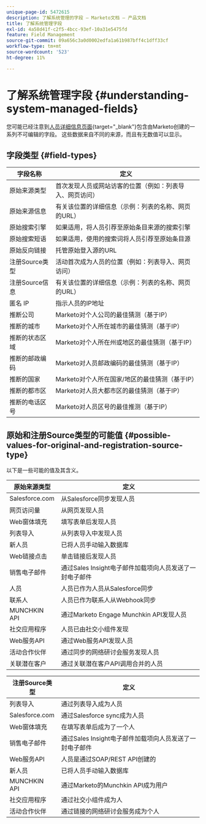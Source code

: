 ```yaml
---
unique-page-id: 5472615
description: 了解系统管理的字段 — Marketo文档 — 产品文档
title: 了解系统管理字段
exl-id: 4a58d41f-c2f5-4bcc-93ef-10a31e5475fd
feature: Field Management
source-git-commit: 09a656c3a0d0002edfa1a61b987bff4c1dff33cf
workflow-type: tm+mt
source-wordcount: '523'
ht-degree: 11%

---
```


# 了解系统管理字段 {#understanding-system-managed-fields}

您可能已经注意到[人员详细信息页面](/help/marketo/product-docs/core-marketo-concepts/smart-lists-and-static-lists/managing-people-in-smart-lists/using-the-person-detail-page.md){target="_blank"}包含由Marketo创建的一系列不可编辑的字段。 这些数据来自不同的来源，而且有无数值可以显示。

## 字段类型 {#field-types}

<table><thead>
  <tr>
    <th>字段名称</th>
    <th>定义</th>
  </tr></thead>
<tbody>
  <tr>
    <td>原始来源类型</td>
    <td>首次发现人员或网站访客的位置（例如：列表导入、网页访问）</td>
  </tr>
  <tr>
    <td>原始来源信息</td>
    <td>有关该位置的详细信息（示例：列表的名称、网页的URL）</td>
  </tr>
  <tr>
    <td>原始搜索引擎</td>
    <td>如果适用，将人员引荐至原始条目来源的搜索引擎</td>
  </tr>
  <tr>
    <td>原始搜索短语</td>
    <td>如果适用，使用的搜索词将人员引荐至原始条目源</td>
  </tr>
  <tr>
    <td>原始反向链接</td>
    <td>托管原始登入源的URL</td>
  </tr>
  <tr>
    <td>注册Source类型</td>
    <td>活动首次成为人员的位置（例如：列表导入、网页访问）</td>
  </tr>
  <tr>
    <td>注册Source信息</td>
    <td>有关该位置的详细信息（示例：列表的名称、网页的URL）</td>
  </tr>
  <tr>
    <td>匿名 IP</td>
    <td>指示人员的IP地址</td>
  </tr>
  <tr>
    <td>推断公司</td>
    <td>Marketo对个人公司的最佳猜测（基于IP）</td>
  </tr>
  <tr>
    <td>推断的城市</td>
    <td>Marketo对个人所在城市的最佳猜测（基于IP）</td>
  </tr>
  <tr>
    <td>推断的状态区域</td>
    <td>Marketo对个人所在州或地区的最佳猜测（基于IP）</td>
  </tr>
  <tr>
    <td>推断的邮政编码</td>
    <td>Marketo对人员邮政编码的最佳猜测（基于IP）</td>
  </tr>
  <tr>
    <td>推断的国家</td>
    <td>Marketo对个人所在国家/地区的最佳猜测（基于IP）</td>
  </tr>
  <tr>
    <td>推断的都市区</td>
    <td>Marketo对人员大都市区的最佳猜测（基于IP）</td>
  </tr>
  <tr>
    <td>推断的电话区号</td>
    <td>Marketo对人员区号的最佳推测（基于IP）</td>
  </tr>
</tbody></table>

## 原始和注册Source类型的可能值 {#possible-values-for-original-and-registration-source-type}

以下是一些可能的值及其含义。

<table><thead>
  <tr>
    <th>原始来源类型</th>
    <th>定义</th>
  </tr></thead>
<tbody>
  <tr>
    <td>Salesforce.com</td>
    <td>从Salesforce同步发现人员</td>
  </tr>
  <tr>
    <td>网页访问量</td>
    <td>从网页发现人员</td>
  </tr>
  <tr>
    <td>Web窗体填充</td>
    <td>填写表单后发现人员</td>
  </tr>
  <tr>
    <td>列表导入</td>
    <td>从列表导入中发现人员</td>
  </tr>
  <tr>
    <td>新人员</td>
    <td>已将人员手动输入数据库</td>
  </tr>
  <tr>
    <td>Web链接点击</td>
    <td>单击链接后发现人员</td>
  </tr>
  <tr>
    <td>销售电子邮件</td>
    <td>通过Sales Insight电子邮件加载项向人员发送了一封电子邮件</td>
  </tr>
  <tr>
    <td>人员</td>
    <td>人员已作为人员从Salesforce同步</td>
  </tr>
  <tr>
    <td>联系人</td>
    <td>人员已作为联系人从Webhook同步</td>
  </tr>
  <tr>
    <td>MUNCHKIN API</td>
    <td>通过Marketo Engage Munchkin API发现人员</td>
  </tr>
  <tr>
    <td>社交应用程序</td>
    <td>人员已由社交小组件发现</td>
  </tr>
  <tr>
    <td>Web服务API</td>
    <td>通过Web服务API发现人员</td>
  </tr>
  <tr>
    <td>活动合作伙伴</td>
    <td>通过同步的网络研讨会服务发现人员</td>
  </tr>
  <tr>
    <td>关联潜在客户</td>
    <td>通过关联潜在客户API调用合并的人员</td>
  </tr>
</tbody></table>

<table><thead>
  <tr>
    <th>注册Source类型</th>
    <th>定义</th>
  </tr></thead>
<tbody>
  <tr>
    <td>列表导入</td>
    <td>通过列表导入成为人员</td>
  </tr>
  <tr>
    <td>Salesforce.com</td>
    <td>通过Salesforce sync成为人员</td>
  </tr>
  <tr>
    <td>Web窗体填充</td>
    <td>在填写表单后成为了一个人</td>
  </tr>
  <tr>
    <td>销售电子邮件</td>
    <td>通过Sales Insight电子邮件加载项向人员发送了一封电子邮件</td>
  </tr>
  <tr>
    <td>Web服务API</td>
    <td>人员是通过SOAP/REST API创建的</td>
  </tr>
  <tr>
    <td>新人员</td>
    <td>已将人员手动输入数据库</td>
  </tr>
  <tr>
    <td>MUNCHKIN API</td>
    <td>通过Marketo的Munchkin API成为用户</td>
  </tr>
  <tr>
    <td>社交应用程序</td>
    <td>通过社交小组件成为人</td>
  </tr>
  <tr>
    <td>活动合作伙伴</td>
    <td>通过链接的网络研讨会服务成为个人</td>
  </tr>
</tbody>
</table>
